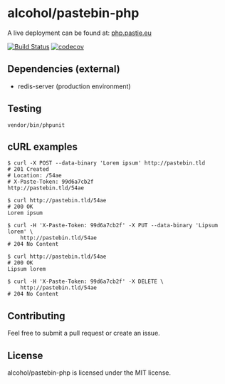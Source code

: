 # alcohol/pastebin-php

A live deployment can be found at: [php.pastie.eu](https://php.pastie.eu)

[![Build Status](https://travis-ci.org/alcohol/pastebin-php.svg?branch=master)](https://travis-ci.org/alcohol/pastebin-php)
[![codecov](https://codecov.io/gh/alcohol/pastebin-php/branch/master/graph/badge.svg)](https://codecov.io/gh/alcohol/pastebin-php)

## Dependencies (external)

* redis-server (production environment)


## Testing

``` shell
vendor/bin/phpunit
```


## cURL examples

``` shell
$ curl -X POST --data-binary 'Lorem ipsum' http://pastebin.tld
# 201 Created
# Location: /54ae
# X-Paste-Token: 99d6a7cb2f
http://pastebin.tld/54ae

$ curl http://pastebin.tld/54ae
# 200 OK
Lorem ipsum

$ curl -H 'X-Paste-Token: 99d6a7cb2f' -X PUT --data-binary 'Lipsum lorem' \
    http://pastebin.tld/54ae
# 204 No Content

$ curl http://pastebin.tld/54ae
# 200 OK
Lipsum lorem

$ curl -H 'X-Paste-Token: 99d6a7cb2f' -X DELETE \
    http://pastebin.tld/54ae
# 204 No Content
```


## Contributing

Feel free to submit a pull request or create an issue.


## License

alcohol/pastebin-php is licensed under the MIT license.
